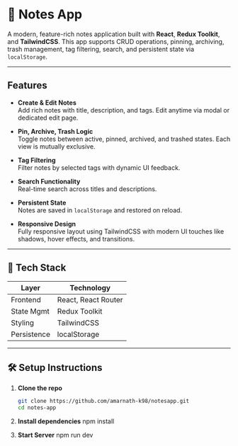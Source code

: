 # 📝 Notes App

A modern, feature-rich notes application built with **React**, **Redux Toolkit**, and **TailwindCSS**. This app supports CRUD operations, pinning, archiving, trash management, tag filtering, search, and persistent state via `localStorage`.

---

##  Features

- **Create & Edit Notes**  
  Add rich notes with title, description, and tags. Edit anytime via modal or dedicated edit page.

- **Pin, Archive, Trash Logic**  
  Toggle notes between active, pinned, archived, and trashed states. Each view is mutually exclusive.

- **Tag Filtering**  
  Filter notes by selected tags with dynamic UI feedback.

- **Search Functionality**  
  Real-time search across titles and descriptions.

- **Persistent State**  
  Notes are saved in `localStorage` and restored on reload.

- **Responsive Design**  
  Fully responsive layout using TailwindCSS with modern UI touches like shadows, hover effects, and transitions.

---

## 🧱 Tech Stack

| Layer        | Technology            |
|--------------|------------------------|
| Frontend     | React, React Router    |
| State Mgmt   | Redux Toolkit          |
| Styling      | TailwindCSS            |
| Persistence  | localStorage           |


---

## 🛠️ Setup Instructions

1. **Clone the repo**
   ```bash
   git clone https://github.com/amarnath-k98/notesapp.git
   cd notes-app

2. **Install dependencies**
    npm install

3. **Start Server**
    npm run dev